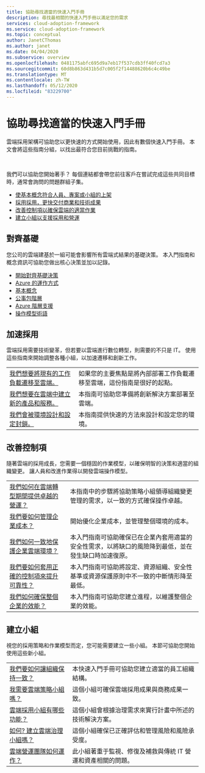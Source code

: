 ```yaml
---
title: 協助尋找適當的快速入門手冊
description: 尋找最相關的快速入門手冊以滿足您的需求
services: cloud-adoption-framework
ms.service: cloud-adoption-framework
ms.topic: conceptual
author: JanetCThomas
ms.author: janet
ms.date: 04/04/2020
ms.subservice: overview
ms.openlocfilehash: 0481175abfc695d9a7eb17f537cdb3ff40fcd7a3
ms.sourcegitcommit: 60d8b863d431b5d7c005f2f14488620b6c4c49be
ms.translationtype: MT
ms.contentlocale: zh-TW
ms.lasthandoff: 05/12/2020
ms.locfileid: "83229700"
---
```

# <a name="help-finding-the-appropriate-getting-started-guide"></a>協助尋找適當的快速入門手冊

雲端採用架構可協助您以更快速的方式開始使用，因此有數個快速入門手冊。 本文會將這些指南分組，以找出最符合您目前挑戰的指南。

<!-- markdownlint-disable MD033 -->
<br>

我們可以協助您開始著手？
每個連結都會帶您前往客戶在嘗試完成這些共同目標時，通常會詢問的問題群組子集。

- [使基本概念符合人員、專案或小組的上架](#align-foundation)
- [採用採用，更快交付商業和技術成果](#accelerate-adoption)
- [改善控制項以確保雲端的適當作業](#improve-controls)
- [建立小組以支援採用和營運](#establish-teams)

## <a name="align-foundation"></a>對齊基礎

您公司的雲端建基於一組可能會影響所有雲端式結果的基礎決策。 本入門指南和概念資訊可協助您做出核心決策並加以記錄。

- [開始對齊基礎決策](./cloud-concepts.md)
- [Azure 的運作方式](./what-is-azure.md)
- [基本概念](../ready/considerations/fundamental-concepts.md)
- [公事包階層](../reference/fundamental-concepts/hosting-hierarchy.md)
- [Azure 階層支援](../reference/fundamental-concepts/hierarchy-azure-tools.md)
- [操作模型術語](../operating-model/terms.md)

## <a name="accelerate-adoption"></a>加速採用

雲端採用需要技術變革，但若要以雲端進行數位轉型，則需要的不只是 IT。 使用這些指南來開始調整各種小組，以加速遷移和創新工作。

|                                                                                     |                                                                                                                                |
|-------------------------------------------------------------------------------------|--------------------------------------------------------------------------------------------------------------------------------|
| [我們想要將現有的工作負載遷移至雲端。](./migrate.md)                   | 如果您的主要焦點是將內部部署工作負載遷移至雲端，這份指南是很好的起點。 |
| [我們想要在雲端中建立新的產品和服務。](./innovate.md)             | 本指南可協助您準備將創新解決方案部署至雲端。                                       |
| [我們會被環境設計和設定封鎖。](./design-and-configuration.md) | 本指南提供快速的方法來設計和設定您的環境。                                           |

## <a name="improve-controls"></a>改善控制項

隨著雲端的採用成長，您需要一個穩固的作業模型，以確保明智的決策和適當的組織變更。 讓人員和改進作業得以開發雲端操作模型。

|                                                                                     |                                                                                                                                |
|-------------------------------------------------------------------------------------|--------------------------------------------------------------------------------------------------------------------------------|
| [我們如何在雲端轉型期間提供卓越的營運？](./operational-excellence.md)                   | 本指南中的步驟將協助策略小組領導組織變更管理的需求，以一致的方式確保操作卓越。 |
| [我們要如何管理企業成本？](./manage-costs.md)                                          | 開始優化企業成本，並管理整個環境的成本。                                                                           |
| [我們如何一致地保護企業雲端環境？](./security.md)             | 本入門指南可協助確保已在企業內套用適當的安全性需求，以將缺口的風險降到最低，並在發生缺口時加速復原。                                       |
| [我們要如何套用正確的控制項來提升可靠性？](./reliability.md)                   | 本入門指南可協助將設定、資源組織、安全性基準或資源保護原則中不一致的中斷情形降至最低。 |
| [我們如何確保整個企業的效能？](./performance.md)                               | 本入門指南可協助您建立進程，以維護整個企業的效能。                               |

## <a name="establish-teams"></a>建立小組

視您的採用策略和作業模型而定，您可能需要建立一些小組。 本節可協助您開始使用這些新小組。

|                                                                                     |                                                                                                                                |
|-------------------------------------------------------------------------------------|--------------------------------------------------------------------------------------------------------------------------------|
| [我們要如何讓組織保持一致？](./org-alignment.md)                               | 本快速入門手冊可協助您建立適當的員工組織結構。                               |
| [我需要雲端策略小組嗎？](./team/cloud-strategy.md)     | 這個小組可確保雲端採用成果與商務成果一致。                                |
| [雲端採用小組有哪些功能？](./team/cloud-adoption.md)     | 這個小組會根據治理需求來實行計畫中所述的技術解決方案。             |
| [如何? 建立雲端治理小組嗎？](./team/cloud-governance.md) | 這個小組確保已正確評估和管理風險和風險承受度。                                         |
| [雲端營運團隊如何運作？](./team/cloud-operations.md) | 此小組著重于監視、修復及補救與傳統 IT 營運和資產相關的問題。 |
